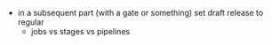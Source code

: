 * in a subsequent part (with a gate or something) set draft release to regular
  * jobs vs stages vs pipelines

